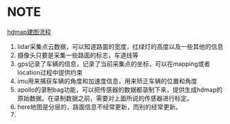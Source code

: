 # NOTE
[hdmap建图流程](http://xchu.net/2019/09/27/HDMAP%E5%BB%BA%E5%9B%BE%E6%B5%81%E7%A8%8B/)
1. lidar采集点云数据，可以知道路面的宽度，红绿灯的高度以及一些其他的信息
2. 摄像头只要是采集一些路面的标志，车道线等
3. gps记录了车辆的信息，记录了当前采集点的坐标，可以在mapping或者location过程中提供约束
4. imu用来捕获车辆的角度和加速度信息，用来矫正车辆的位置和角度
5. apollo的录制bag功能，可以把传感器的数据都录制下来，提供生成hdmap的原始数据。在录制数据之前，需要对上面所说的传感器进行标定。
6. here地图是分层的，路面信息不经常更新，而别的经常更新。
7. 